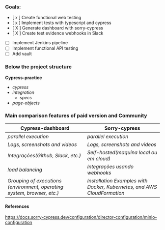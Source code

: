 ### Goals:

- [ x ] Create functional web testing
- [ x ] Implement tests with typescript and cypress
- [ X ] Generate dashboard with sorry-cypress
- [ X ] Create test evidence webhooks in Slack
- [ ] Implement Jenkins pipeline
- [ ] Implement functional API testing
- [ ] Add vault

### Below the project structure

**Cypress-practice**

- _cypress_
- _integration_
  - _specs_
- _page-objects_

### Main comparison features of paid version and Community

| Cypress-dashboard                                                       | Sorry-cypress                                                           |
| ----------------------------------------------------------------------- | ----------------------------------------------------------------------- |
| _parallel execution_                                                    | _parallel execution_                                                    |
| _Logs, screenshots and videos_                                          | _Logs, screenshots and videos_                                          |
| _Integrações(Github, Slack, etc.)_                                      | _Self-hosted(maquina local ou em cloud)_                                |
| _load balancing_                                                        | _Integrações usando webhooks_                                           |
| _Grouping of executions (environment, operating system, browser, etc.)_ | _Installation Examples with Docker, Kubernetes, and AWS CloudFormation_ |

#### References

<https://docs.sorry-cypress.dev/configuration/director-configuration/minio-configuration>
